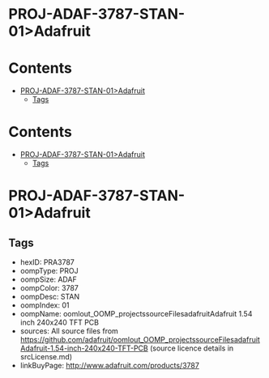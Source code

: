 
PROJ-ADAF-3787-STAN-01>Adafruit
===============================

Contents
========

* [PROJ-ADAF-3787-STAN-01>Adafruit](#proj-adaf-3787-stan-01adafruit)
	* [Tags](#tags)

Contents
========

* [PROJ-ADAF-3787-STAN-01>Adafruit](#proj-adaf-3787-stan-01adafruit)
	* [Tags](#tags)

# PROJ-ADAF-3787-STAN-01>Adafruit

## Tags

- hexID: PRA3787
- oompType: PROJ
- oompSize: ADAF
- oompColor: 3787
- oompDesc: STAN
- oompIndex: 01
- oompName: oomlout_OOMP_projectssourceFilesadafruitAdafruit 1.54 inch 240x240 TFT PCB
- sources: All source files from https://github.com/adafruit/oomlout_OOMP_projectssourceFilesadafruitAdafruit-1.54-inch-240x240-TFT-PCB (source licence details in srcLicense.md)
- linkBuyPage: http://www.adafruit.com/products/3787
